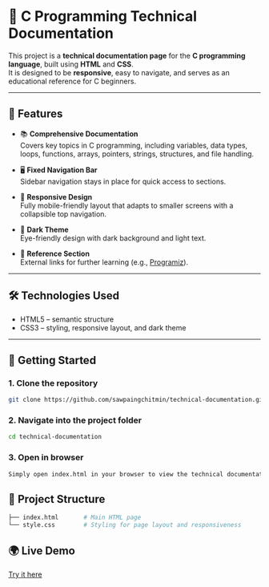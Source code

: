 # 📘 C Programming Technical Documentation

This project is a **technical documentation page** for the **C programming language**, built using **HTML** and **CSS**.  
It is designed to be **responsive**, easy to navigate, and serves as an educational reference for C beginners.

---

## 🌟 Features

- 📚 **Comprehensive Documentation**  
  Covers key topics in C programming, including variables, data types, loops, functions, arrays, pointers, strings, structures, and file handling.

- 🖥️ **Fixed Navigation Bar**  
  Sidebar navigation stays in place for quick access to sections.

- 📱 **Responsive Design**  
  Fully mobile-friendly layout that adapts to smaller screens with a collapsible top navigation.

- 🎨 **Dark Theme**  
  Eye-friendly design with dark background and light text.

- 🔗 **Reference Section**  
  External links for further learning (e.g., [Programiz](https://www.programiz.com/c-programming)).

---

## 🛠️ Technologies Used
- HTML5 – semantic structure
- CSS3 – styling, responsive layout, and dark theme

---

## 🚀 Getting Started

### 1. Clone the repository
```bash
git clone https://github.com/sawpaingchitmin/technical-documentation.git
```

### 2. Navigate into the project folder
```bash
cd technical-documentation
```

### 3. Open in browser
```bash
Simply open index.html in your browser to view the technical documentation page.
```

## 📂 Project Structure
```bash
├── index.html       # Main HTML page
└── style.css        # Styling for page layout and responsiveness
```

## 🌍 Live Demo
[Try it here](https://technical-documentation-wxfb.onrender.com/)

